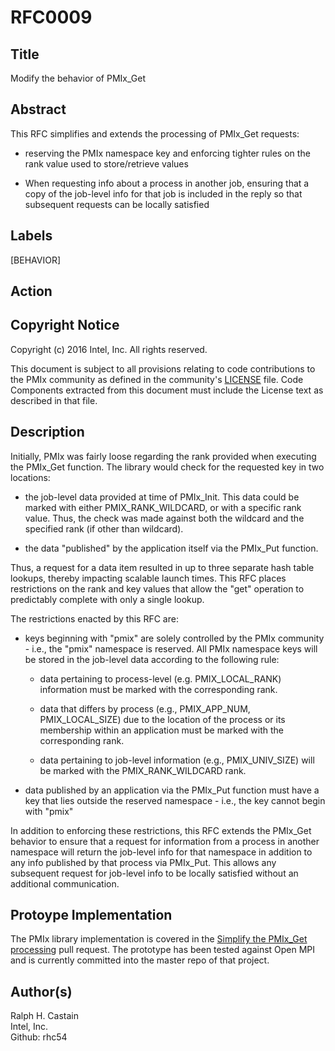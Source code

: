 # RFC0009

## Title
Modify the behavior of PMIx_Get

## Abstract
This RFC simplifies and extends the processing of PMIx\_Get requests:

* reserving the PMIx namespace key and enforcing tighter rules on the rank value used to store/retrieve values

* When requesting info about a process in another job, ensuring that a copy of the job-level info for that job is included in the reply so that subsequent requests can be locally satisfied

## Labels
[BEHAVIOR]

## Action

## Copyright Notice
Copyright (c) 2016 Intel, Inc. All rights reserved.

This document is subject to all provisions relating to code contributions to the PMIx community as defined in the community's [LICENSE](https://github.com/pmix/RFCs/tree/master/LICENSE) file. Code Components extracted from this document must include the License text as described in that file.

## Description
Initially, PMIx was fairly loose regarding the rank provided when executing the PMIx\_Get function. The library would check for the requested key in two locations:

* the job-level data provided at time of PMIx\_Init. This data could be marked with either PMIX\_RANK\_WILDCARD, or with a specific rank value. Thus, the check was made against both the wildcard and the specified rank (if other than wildcard).

* the data "published" by the application itself via the PMIx\_Put function.

Thus, a request for a data item resulted in up to three separate hash table lookups, thereby impacting scalable launch times. This RFC places restrictions on the rank and key values that allow the "get" operation to predictably complete with only a single lookup.

The restrictions enacted by this RFC are:

* keys beginning with "pmix" are solely controlled by the PMIx community - i.e., the "pmix" namespace is reserved. All PMIx namespace keys will be stored in the job-level data according to the following rule:

    * data pertaining to process-level (e.g. PMIX\_LOCAL\_RANK) information must be marked with the corresponding rank.

    * data that differs by process (e.g., PMIX\_APP\_NUM, PMIX\_LOCAL\_SIZE) due to the location of the process or its membership within an application must be marked with the corresponding rank.

    * data pertaining to job-level information (e.g., PMIX\_UNIV\_SIZE) will be marked with the PMIX\_RANK\_WILDCARD rank.

* data published by an application via the PMIx\_Put function must have a key that lies outside the reserved namespace - i.e., the key cannot begin with "pmix"

In addition to enforcing these restrictions, this RFC extends the PMIx\_Get behavior to ensure that a request for information from a process in another namespace will return the job-level info for that namespace in addition to any info published by that process via PMIx\_Put. This allows any subsequent request for job-level info to be locally satisfied without an additional communication.

## Protoype Implementation
The PMIx library implementation is covered in the [Simplify the PMIx\_Get processing](https://github.com/pmix/master/pull/114) pull request. The prototype has been tested against Open MPI and is currently committed into the master repo of that project.

## Author(s)
Ralph H. Castain   
Intel, Inc.   
Github: rhc54   
